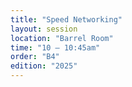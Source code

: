 ```yaml
---
title: "Speed Networking"
layout: session
location: "Barrel Room"
time: "10 — 10:45am"
order: "B4"
edition: "2025"
---
```


